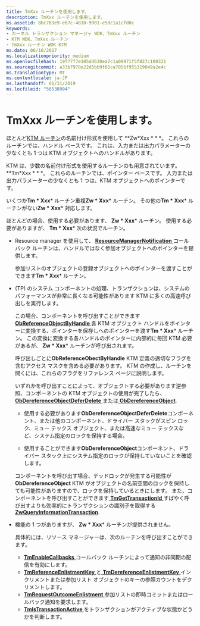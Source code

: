 ```yaml
---
title: TmXxx ルーチンを使用します。
description: TmXxx ルーチンを使用します。
ms.assetid: 8bc763e9-e67c-4810-9901-e5dc1a1cfd0c
keywords:
- カーネル トランザクション マネージャ WDK、TmXxx ルーチン
- KTM WDK、TmXxx ルーチン
- TmXxx ルーチン WDK KTM
ms.date: 06/16/2017
ms.localizationpriority: medium
ms.openlocfilehash: 19f77f7e105dd630ea7c1a09971f5f827c100321
ms.sourcegitcommit: a33b7978e22d5bb9f65ca7056f955319049a2e4c
ms.translationtype: MT
ms.contentlocale: ja-JP
ms.lasthandoff: 01/31/2019
ms.locfileid: "56538994"
---
```

# <a name="using-tmxxx-routines"></a>TmXxx ルーチンを使用します。


ほとんど[KTM ルーチン](https://msdn.microsoft.com/library/windows/hardware/ff553232)の名前付け形式を使用して **Zw*Xxx * * *。 これらのルーチンでは、ハンドル ベースです。 これは、入力または出力パラメーターの少なくとも 1 つは KTM オブジェクトへのハンドルがあります。

KTM は、少数の名前付け形式を使用するルーチンのも用意されています。 **Tm*Xxx * * *。 これらのルーチンでは、ポインター ベースです。 入力または出力パラメーターの少なくとも 1 つは、KTM オブジェクトへのポインターです。

いくつか**Tm * Xxx*** ルーチン重複**Zw * Xxx*** ルーチン。 その他の**Tm * Xxx*** ルーチンがない**Zw * Xxx*** 対応します。

ほとんどの場合、使用する必要があります、 **Zw * Xxx*** ルーチン。 使用する必要がありますが、 **Tm * Xxx*** 次の状況でルーチン。

- Resource manager を使用して、 [ **ResourceManagerNotification** ](https://msdn.microsoft.com/library/windows/hardware/ff561077)コールバック ルーチンは、ハンドルではなく参加オブジェクトへのポインターを提供します。

  参加リストのオブジェクトの登録オブジェクトへのポインターを渡すことができます**Tm * Xxx*** ルーチン。

- (TP) のシステム コンポーネントの処理、トランザクションは、システムのパフォーマンスが非常に長くなる可能性があります KTM に多くの高速呼び出しを実行します。

  この場合、コンポーネントを呼び出すことができます[ **ObReferenceObjectByHandle** ](https://msdn.microsoft.com/library/windows/hardware/ff558679)各 KTM オブジェクト ハンドルをポインターに変換する、ポインターを保存しへのポインターを渡す**Tm * Xxx*** ルーチン。 この変換に変換する各ハンドルのポインターに内部的に毎回 KTM 必要があるが、 **Zw * Xxx*** ルーチンが呼び出されます。

  呼び出しごとに**ObReferenceObectByHandle** KTM 定義の適切なフラグを含むアクセス マスクを含める必要があります。 KTM の作成し、ルーチンを開くには、これらのフラグをリファレンス ページに説明します。

  いずれかを呼び出すことによって、オブジェクトする必要があります逆参照、コンポーネントの KTM オブジェクトの使用が完了したら、 [ **ObDereferenceObjectDeferDelete** ](https://msdn.microsoft.com/library/windows/hardware/ff557728)または[ **ObDereferenceObject**](https://msdn.microsoft.com/library/windows/hardware/ff557724).

  -   使用する必要があります**ObDereferenceObjectDeferDelete**コンポーネント、または他のコンポーネント、ドライバー スタックがスピン ロック、ミュー テックス オブジェクト、または高速なミュー テックスなど、システム指定のロックを保持する場合。

  -   使用することができます**ObDereferenceObject**コンポーネント、ドライバー スタック上にシステム指定のロックが保持していないことを確認します。

  コンポーネントを呼び出す場合、デッドロックが発生する可能性が**ObDereferenceObject** KTM がオブジェクトの名前空間のロックを保持しても可能性がありますので、ロックを保持しているときにします。 また、コンポーネントを呼び出すことができます[ **TmGetTransactionId** ](https://msdn.microsoft.com/library/windows/hardware/ff564679)すばやく呼び出すよりも効率的にトランザクションの識別子を取得する[ **ZwQueryInformationTransaction**](https://msdn.microsoft.com/library/windows/hardware/ff567057).

- 機能の 1 つがありますが、 **Zw * Xxx*** ルーチンが提供されません。

  具体的には、リソース マネージャーは、次のルーチンを呼び出すことができます。

  -   [**TmEnableCallbacks** ](https://msdn.microsoft.com/library/windows/hardware/ff564676)コールバック ルーチンによって通知の非同期の配信を有効にします。
  -   [**TmReferenceEnlistmentKey** ](https://msdn.microsoft.com/library/windows/hardware/ff564726)と[ **TmDereferenceEnlistmentKey** ](https://msdn.microsoft.com/library/windows/hardware/ff564671)インクリメントまたは参加リスト オブジェクトのキーの参照カウントをデクリメントします。
  -   [**TmRequestOutcomeEnlistment** ](https://msdn.microsoft.com/library/windows/hardware/ff564727)参加リストの即時コミットまたはロールバック通知を要求します。
  -   [**TmIsTransactionActive** ](https://msdn.microsoft.com/library/windows/hardware/ff564681)をトランザクションがアクティブな状態かどうかを判断します。

 

 




